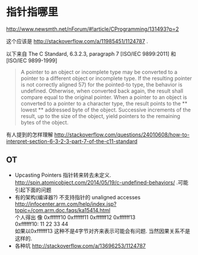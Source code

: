 # 指针指哪里
 
http://www.newsmth.net/nForum/#!article/CProgramming/131493?p=2


这个应该是 http://stackoverflow.com/a/11985451/1124787 . 
  
以下来自  The C Standard, 6.3.2.3, paragraph 7 [ISO/IEC 9899:2011] 和 [ISO/IEC 9899-1999] 
  
> A pointer to an object or incomplete type may be converted to a pointer to a different 
object or incomplete type. If the resulting pointer is not correctly aligned 57) for the 
pointed-to type, the behavior is undefined. Otherwise, when converted back again, the 
result shall compare equal to the original pointer. When a pointer to an object is 
converted to a pointer to a character type, the result points to the ** lowest ** addressed byte of 
the object. Successive increments of the result, up to the size of the object, yield pointers 
to the remaining bytes of the object. 
  
有人提到的怎样理解 http://stackoverflow.com/questions/24010608/how-to-interpret-section-6-3-2-3-part-7-of-the-c11-standard 
  
## OT 
* Upcasting Pointers 指针转来转去未定义. http://spin.atomicobject.com/2014/05/19/c-undefined-behaviors/ .可能引起下面的问题 
* 有的架构(编译器?) 不支持指针的 unaligned accesses http://infocenter.arm.com/help/index.jsp?topic=/com.arm.doc.faqs/ka15414.html  
个人得出 像 
                0xffffff10  0xffffff11  0xffffff12  0xffffff13  
0xffffff10:       11          22          33           44  
如果以0xffffff13 这种不是4字节对齐来表示可能会有问题. 
当然因果关系不是这样的. 
* 各种坑 http://stackoverflow.com/a/13696253/1124787 
  